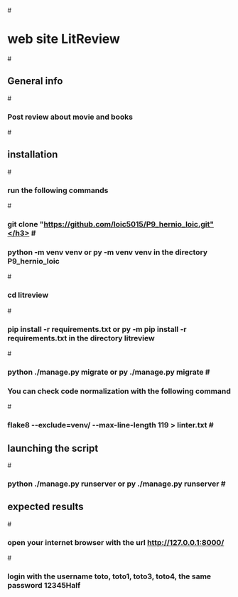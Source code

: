 #<h1>web site LitReview</h1>

#<h2> General info </h2>
#<h3>Post review about movie and books</h3>
#<h2>installation</h2>
#<h3>run the following commands</h3>
#<h3>git clone "https://github.com/loic5015/P9_hernio_loic.git"</h3>
#<h3>python -m venv venv or py -m venv venv in the directory P9_hernio_loic</h3>
#<h3>cd litreview</h3>
#<h3>pip install -r requirements.txt or py -m pip install -r requirements.txt in the directory litreview</h3>
#<h3>python ./manage.py migrate or py ./manage.py migrate
#<h3>You can check code normalization with the following command</h3>
#<h3>flake8 --exclude=venv/ --max-line-length 119 > linter.txt
#<h2>launching the script</h2>
#<h3>python ./manage.py runserver or py ./manage.py runserver
#<h2>expected results</h2>
#<h3>open your internet browser with the url http://127.0.0.1:8000/</h3>
#<h3> login with the username toto, toto1, toto3, toto4, the same password 12345Half</h3>

